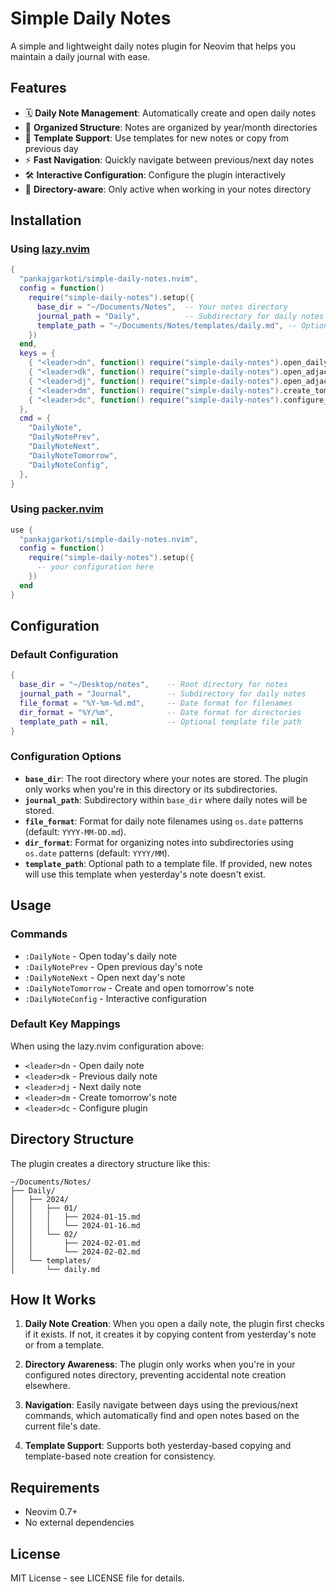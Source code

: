 # Simple Daily Notes

A simple and lightweight daily notes plugin for Neovim that helps you maintain a daily journal with ease.

## Features

- 🗓️ **Daily Note Management**: Automatically create and open daily notes
- 📁 **Organized Structure**: Notes are organized by year/month directories
- 📝 **Template Support**: Use templates for new notes or copy from previous day
- ⚡ **Fast Navigation**: Quickly navigate between previous/next day notes
- 🛠️ **Interactive Configuration**: Configure the plugin interactively
- 🎯 **Directory-aware**: Only active when working in your notes directory

## Installation

### Using [lazy.nvim](https://github.com/folke/lazy.nvim)

```lua
{
  "pankajgarkoti/simple-daily-notes.nvim",
  config = function()
    require("simple-daily-notes").setup({
      base_dir = "~/Documents/Notes",  -- Your notes directory
      journal_path = "Daily",          -- Subdirectory for daily notes
      template_path = "~/Documents/Notes/templates/daily.md", -- Optional template
    })
  end,
  keys = {
    { "<leader>dn", function() require("simple-daily-notes").open_daily_note() end, desc = "Open daily note" },
    { "<leader>dk", function() require("simple-daily-notes").open_adjacent_note(-1) end, desc = "Previous daily note" },
    { "<leader>dj", function() require("simple-daily-notes").open_adjacent_note(1) end, desc = "Next daily note" },
    { "<leader>dm", function() require("simple-daily-notes").create_tomorrow_note() end, desc = "Create tomorrow's note" },
    { "<leader>dc", function() require("simple-daily-notes").configure_interactive() end, desc = "Configure daily notes" },
  },
  cmd = {
    "DailyNote",
    "DailyNotePrev", 
    "DailyNoteNext",
    "DailyNoteTomorrow",
    "DailyNoteConfig",
  },
}
```

### Using [packer.nvim](https://github.com/wbthomason/packer.nvim)

```lua
use {
  "pankajgarkoti/simple-daily-notes.nvim",
  config = function()
    require("simple-daily-notes").setup({
      -- your configuration here
    })
  end
}
```

## Configuration

### Default Configuration

```lua
{
  base_dir = "~/Desktop/notes",    -- Root directory for notes
  journal_path = "Journal",        -- Subdirectory for daily notes  
  file_format = "%Y-%m-%d.md",     -- Date format for filenames
  dir_format = "%Y/%m",            -- Date format for directories
  template_path = nil,             -- Optional template file path
}
```

### Configuration Options

- **`base_dir`**: The root directory where your notes are stored. The plugin only works when you're in this directory or its subdirectories.
- **`journal_path`**: Subdirectory within `base_dir` where daily notes will be stored.
- **`file_format`**: Format for daily note filenames using `os.date` patterns (default: `YYYY-MM-DD.md`).
- **`dir_format`**: Format for organizing notes into subdirectories using `os.date` patterns (default: `YYYY/MM`).
- **`template_path`**: Optional path to a template file. If provided, new notes will use this template when yesterday's note doesn't exist.

## Usage

### Commands

- `:DailyNote` - Open today's daily note
- `:DailyNotePrev` - Open previous day's note
- `:DailyNoteNext` - Open next day's note  
- `:DailyNoteTomorrow` - Create and open tomorrow's note
- `:DailyNoteConfig` - Interactive configuration

### Default Key Mappings

When using the lazy.nvim configuration above:

- `<leader>dn` - Open daily note
- `<leader>dk` - Previous daily note
- `<leader>dj` - Next daily note  
- `<leader>dm` - Create tomorrow's note
- `<leader>dc` - Configure plugin

## Directory Structure

The plugin creates a directory structure like this:

```
~/Documents/Notes/
├── Daily/
│   ├── 2024/
│   │   ├── 01/
│   │   │   ├── 2024-01-15.md
│   │   │   └── 2024-01-16.md
│   │   └── 02/
│   │       ├── 2024-02-01.md
│   │       └── 2024-02-02.md
│   └── templates/
│       └── daily.md
```

## How It Works

1. **Daily Note Creation**: When you open a daily note, the plugin first checks if it exists. If not, it creates it by copying content from yesterday's note or from a template.

2. **Directory Awareness**: The plugin only works when you're in your configured notes directory, preventing accidental note creation elsewhere.

3. **Navigation**: Easily navigate between days using the previous/next commands, which automatically find and open notes based on the current file's date.

4. **Template Support**: Supports both yesterday-based copying and template-based note creation for consistency.

## Requirements

- Neovim 0.7+
- No external dependencies

## License

MIT License - see LICENSE file for details.
